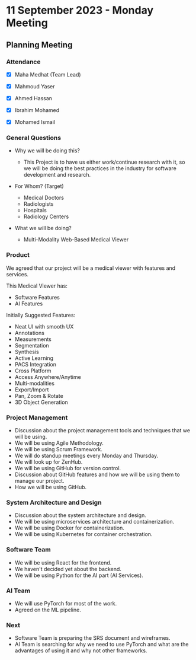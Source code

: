 # 11 September 2023 - Monday Meeting
## Planning Meeting

### Attendance
- [x] Maha Medhat (Team Lead)
- [x] Mahmoud Yaser
- [x] Ahmed Hassan
- [x] Ibrahim Mohamed
- [x] Mohamed Ismail


### General Questions

- Why we will be doing this?
  - This Project is to have us either work/continue research with it, so we will be doing the best practices in the industry for software development and research.
  
- For Whom? (Target)
  - Medical Doctors
  - Radiologists
  - Hospitals
  - Radiology Centers
  
- What we will be doing?
  - Multi-Modality Web-Based Medical Viewer



### Product
We agreed that our project will be a medical viewer with features and services.

This Medical Viewer has:
- Software Features
- AI Features

Initially Suggested Features:
  - Neat UI with smooth UX
  - Annotations
  - Measurements
  - Segmentation
  - Synthesis
  - Active Learning
  - PACS Integration
  - Cross Platform
  - Access Anywhere/Anytime
  - Multi-modalities
  - Export/Import
  - Pan, Zoom & Rotate
  - 3D Object Generation


### Project Management

- Discussion about the project management tools and techniques that we will be using.
- We will be using Agile Methodology.
- We will be using Scrum Framework.
- We will do standup meetings every Monday and Thursday.
- We will look up for ZenHub.
- We will be using GitHub for version control.
- Discussion about GitHub features and how we will be using them to manage our project.
- How we will be using GitHub.


### System Architecture and Design

- Discussion about the system architecture and design.
- We will be using microservices architecture and containerization.
- We will be using Docker for containerization.
- We will be using Kubernetes for container orchestration.

### Software Team
  - We will be using React for the frontend.
  - We haven't decided yet about the backend.
  - We will be using Python for the AI part (AI Services).

### AI Team
- We will use PyTorch for most of the work.
- Agreed on the ML pipeline.

### Next
- Software Team is preparing the SRS document and wireframes.
- AI Team is searching for why we need to use PyTorch and what are the advantages of using it and why not other frameworks.
